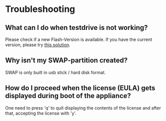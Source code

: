 # Troubleshooting

## What can I do when testdrive is not working?

Please check if a new Flash-Version is available. If you have the current version, please try [this solution](http://suse-studio-users.1598176.n2.nabble.com/SOLUTION-For-the-quot-Connection-Timed-Out-quot-Problem-td5454671.html#a5454671).


## Why isn't my SWAP-partition created?

SWAP is only built in usb stick / hard disk format.


## How do I proceed when the license (EULA) gets displayed during boot of the appliance?

One need to press 'q' to quit displaying the contents of the license and after that, accepting the license with 'y'.
